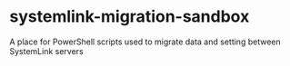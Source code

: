 # systemlink-migration-sandbox
A place for PowerShell scripts used to migrate data and setting between SystemLink servers
